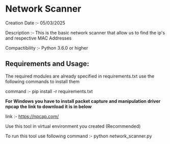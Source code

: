 # Network Scanner

Creation Date :- 05/03/2025

Description :- This is the basic network scanner that allow us to find the ip's and respective MAC Addresses

Compactibility :- Python 3.6.0 or higher

## Requirements and Usage:

  The required modules are already specified in requirements.txt use the following commands to install them

  command :- pip install -r requirements.txt

  **For Windows you have to install packet capture and manipulation driver npcap the link to download it is in below**

  link :- https://npcap.com/

  Use this tool in virtual environment you created (Recommended)

  To run this tool use following command :- python network_scanner.py
